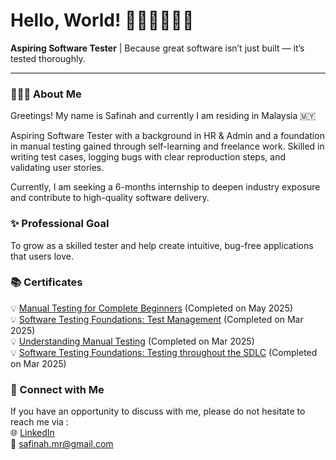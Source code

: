 # Hello, World! 👋🏻👋🏻👋🏻
<b>Aspiring Software Tester</b> | Because great software isn’t just built — it’s tested thoroughly.

---
### 👩🏻‍💻 About Me 

Greetings! My name is Safinah and currently I am residing in Malaysia 🇲🇾

Aspiring Software Tester with a background in HR & Admin and a foundation in manual testing gained through self-learning and freelance work. Skilled in writing test cases, logging bugs with clear reproduction steps, and validating user stories.<br>

Currently, I am seeking a 6-months internship to deepen industry exposure and contribute to high-quality software delivery.

### ✨ Professional Goal

To grow as a skilled tester and help create intuitive, bug-free applications that users love.

### 📚 Certificates
💡 [Manual Testing for Complete Beginners](https://www.udemy.com/certificate/UC-a24ceef4-d14d-4234-9f20-c89399879fc1/) (Completed on May 2025) <br>
💡  [Software Testing Foundations: Test Management](https://www.linkedin.com/learning/certificates/550c066b85698d6773f9bedc1a41e9ae4c8d337bb823bddefc40337a8e7d6bf3?lipi=urn%3Ali%3Apage%3Ad_flagship3_profile_view_base_certifications_details%3BWiHBTWfUQXycvI1HLIKe8w%3D%3D) (Completed on Mar 2025)  <br>
💡  [Understanding Manual Testing](https://www.linkedin.com/learning/certificates/0a444550089b02346f5c8eb93800f52a8d52ffc8c317fc7b03654d731c063792?lipi=urn%3Ali%3Apage%3Ad_flagship3_profile_view_base_certifications_details%3BWiHBTWfUQXycvI1HLIKe8w%3D%3D) (Completed on Mar 2025)  <br>
💡  [Software Testing Foundations: Testing throughout the SDLC](https://www.linkedin.com/learning/certificates/1289cfcdfd4fe5729bd186fb740a55e098b7a38f1df415a34f1c8f32f7e124b2?lipi=urn%3Ali%3Apage%3Ad_flagship3_profile_view_base_certifications_details%3BWiHBTWfUQXycvI1HLIKe8w%3D%3D) (Completed on Mar 2025)  <br>


### 🔗 Connect with Me

If you have an opportunity to discuss with me, please do not hesitate to reach me via :<br>
🌐 [LinkedIn](https://www.linkedin.com/in/safinah-rashid/) <br>
📧 safinah.mr@gmail.com
